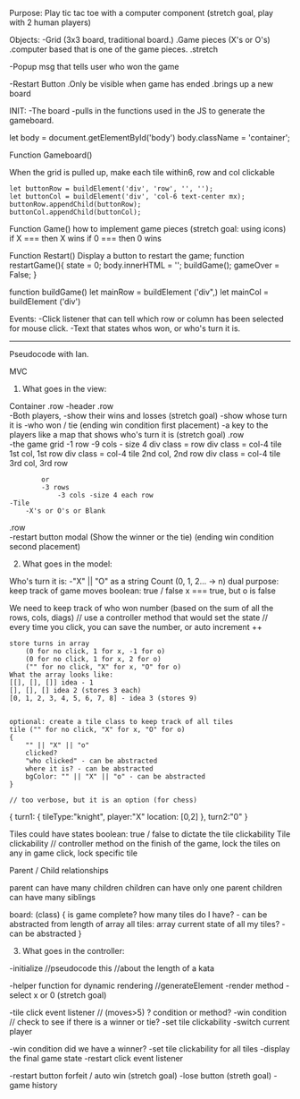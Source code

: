 Purpose:
Play tic tac toe with a computer component
    (stretch goal, play with 2 human players)

Objects:
-Grid (3x3 board, traditional board.)
    .Game pieces (X's or O's)
    .computer based that is one of the game pieces.
    .stretch

-Popup msg that tells user who won the game

-Restart Button
    .Only be visible when game has ended
    .brings up a new board



INIT:
-The board
-pulls in the functions used in the JS to generate the gameboard.

let body = document.getElementById('body')
body.className = 'container';

Function Gameboard()

When the grid is pulled up, make each tile within6, row and col clickable



    let buttonRow = buildElement('div', 'row', '', '');
    let buttonCol = buildElement('div', 'col-6 text-center mx);
    buttonRow.appendChild(buttonRow);
    buttonCol.appendChild(buttonCol);
    
    

Function Game()
    how to implement game pieces (stretch goal: using icons)
    if X === then X wins
    if 0 === then 0 wins


Function Restart()
Display a button to restart the game;
    function restartGame(){
        state = 0;
        body.innerHTML = '';
        buildGame();
        gameOver = False;
    }

function buildGame()
let mainRow = buildElement ('div",)
let mainCol = buildElement ('div')




Events:
-Click listener that can tell which row or column has been selected for mouse click.
-Text that states whos won, or who's turn it is.

---------------------------------------

Pseudocode with Ian.

MVC

1. What goes in the view:

Container
.row
    -header
.row   
    -Both players,
        -show their wins and losses (stretch goal)
        -show whose turn it is
        -who won / tie (ending win condition first placement)
        -a key to the players like a map that shows who's turn it is (stretch goal)
.row   
    -the game grid
            -1 row
            -9 cols - size 4
                div class = row
                    div class = col-4 tile
                        1st col, 1st row
                    div class = col-4 tile
                        2nd col, 2nd row
                    div class = col-4 tile
                        3rd col, 3rd row


            or
            -3 rows
                -3 cols -size 4 each row
    -Tile
        -X's or O's or Blank
.row       
    -restart button
modal (Show the winner or the tie) (ending win condition second placement)


2. What goes in the model:

Who's turn it is: 
    -"X" || "O"  as a string
    Count (0, 1, 2... -> n)
        dual purpose: keep track of game moves
    boolean: true / false x === true, but o is false

We need to keep track of who won
    number (based on the sum of all the rows, cols, diags)
        // use a controller method that would set the state
        // every time you click, you can save the number, or auto increment ++

    store turns in array
        (0 for no click, 1 for x, -1 for o)
        (0 for no click, 1 for x, 2 for o)
        ("" for no click, "X" for x, "O" for o)
    What the array looks like:
    [[], [], []] idea - 1
    [], [], [] idea 2 (stores 3 each)
    [0, 1, 2, 3, 4, 5, 6, 7, 8] - idea 3 (stores 9)


    optional: create a tile class to keep track of all tiles
    tile ("" for no click, "X" for x, "O" for o)
    {
        "" || "X" || "o"
        clicked?
        "who clicked" - can be abstracted
        where it is? - can be abstracted
        bgColor: "" || "X" || "o" - can be abstracted
    }

    // too verbose, but it is an option (for chess)
  {
      turn1: {
            tileType:"knight", 
            player:"X"
            location: [0,2]
            },
            turn2:"0"
      }


Tiles could have states
    boolean: true / false to dictate the tile clickability
        Tile clickability // controller method
        on the finish of the game, lock the tiles
        on any in game click, lock specific tile


Parent / Child relationships

parent can have many children
children can have only one parent
children can have many siblings


board: (class)
{
    is game complete?
    how many tiles do I have? - can be abstracted from length of array
        all tiles: array
    current state of all my tiles? - can be abstracted
}


3. What goes in the controller:

-initialize
    //pseudocode this
    //about the length of a kata

-helper function for dynamic rendering
    //generateElement
-render method
-select x or 0 (stretch goal)

-tile click event listener
    // (moves>5) ? condition or method?
    -win condition
    // check to see if there is a winner or tie?
    -set tile clickability 
    -switch current player

-win condition
    did we have a winner?
    -set tile clickability for all tiles
    -display the final game state
    -restart click event listener

-restart button
    forfeit / auto win (stretch goal)
-lose button (streth goal)
-game history


       
                        
                    